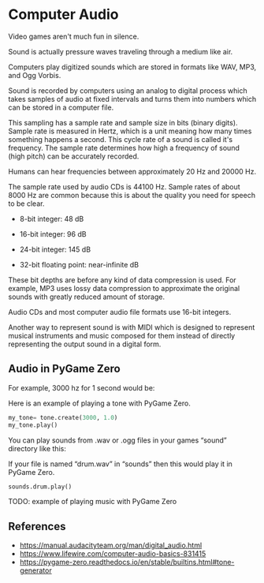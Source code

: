 # Computer Audio

Video games aren't much fun in silence.

Sound is actually pressure waves traveling through a medium like air.

Computers play digitized sounds which are stored in formats like WAV, MP3, and Ogg Vorbis.

Sound is recorded by computers using an analog to digital process which takes samples of audio at fixed intervals and turns them into numbers which can be stored in a computer file.

This sampling has a sample rate and sample size in bits (binary digits). Sample rate is measured in Hertz, which is a unit meaning how many times something happens a second. This cycle rate of a sound is called it's frequency. The sample rate determines how high a frequency of sound (high pitch) can be accurately recorded.

Humans can hear frequencies between approximately 20 Hz and 20000 Hz.

The sample rate used by audio CDs is 44100 Hz. Sample rates of about 8000 Hz are common because this is about the quality you need for speech to be clear.

* 8-bit integer: 48 dB

* 16-bit integer: 96 dB

* 24-bit integer: 145 dB

* 32-bit floating point: near-infinite dB

These bit depths are before any kind of data compression is used. For example, MP3 uses lossy data compression to approximate the original sounds with greatly reduced amount of storage.

Audio CDs and most computer audio file formats use 16-bit integers.

Another way to represent sound is with MIDI which is designed to represent musical instruments and music composed for them instead of directly representing the output sound in a digital form.



## Audio in PyGame Zero

For example, 3000 hz for 1 second would be:

Here is an example of playing a tone with PyGame Zero.

```python
my_tone= tone.create(3000, 1.0)
my_tone.play()

```

You can play sounds from .wav or .ogg files in your games “sound” directory like this:



If your file is named “drum.wav” in “sounds” then this would play it in PyGame Zero.

```python
sounds.drum.play()
```

TODO: example of playing music with PyGame Zero

## References

- https://manual.audacityteam.org/man/digital_audio.html
- https://www.lifewire.com/computer-audio-basics-831415
- https://pygame-zero.readthedocs.io/en/stable/builtins.html#tone-generator 